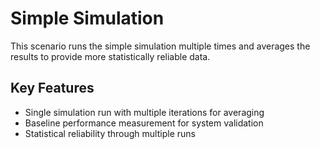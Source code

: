 # Simple Simulation

This scenario runs the simple simulation multiple times and averages the results to provide more statistically reliable data.

## Key Features

- Single simulation run with multiple iterations for averaging
- Baseline performance measurement for system validation
- Statistical reliability through multiple runs